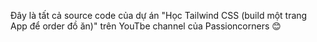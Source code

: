 Đây là tất cả source code của dự án "Học Tailwind CSS (build một trang App để order đồ ăn)" trên YouTbe channel của Passioncorners 😊
